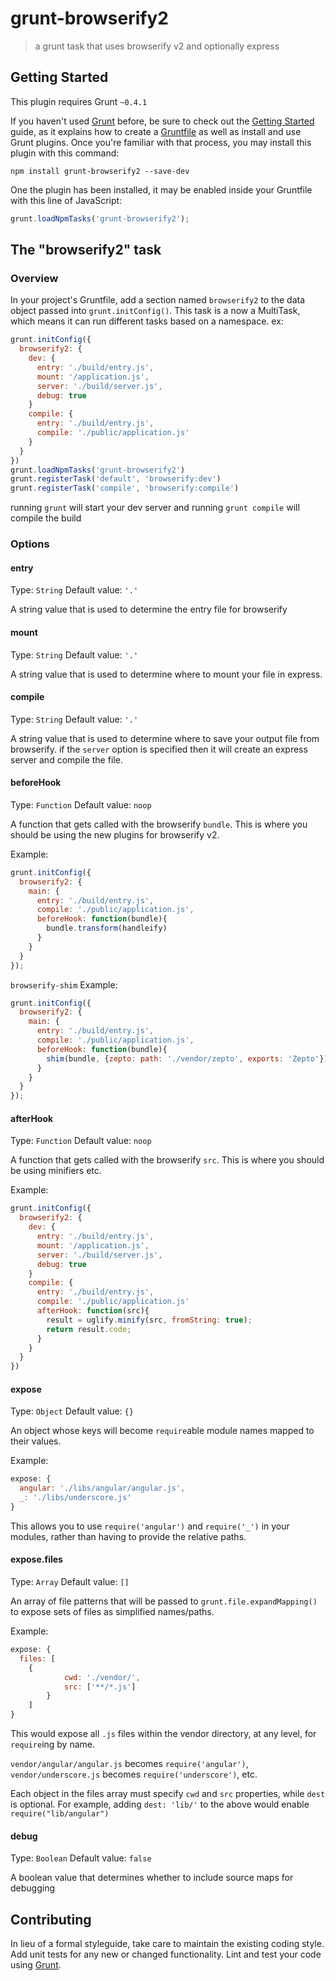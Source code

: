 # grunt-browserify2

> a grunt task that uses browserify v2 and optionally express

## Getting Started
This plugin requires Grunt `~0.4.1`

If you haven't used [Grunt](http://gruntjs.com/) before, be sure to check out the [Getting Started](http://gruntjs.com/getting-started) guide, as it explains how to create a [Gruntfile](http://gruntjs.com/sample-gruntfile) as well as install and use Grunt plugins. Once you're familiar with that process, you may install this plugin with this command:

```shell
npm install grunt-browserify2 --save-dev
```

One the plugin has been installed, it may be enabled inside your Gruntfile with this line of JavaScript:

```js
grunt.loadNpmTasks('grunt-browserify2');
```

## The "browserify2" task

### Overview
In your project's Gruntfile, add a section named `browserify2` to the data object passed into `grunt.initConfig()`.
This task is a now a MultiTask, which means it can run different tasks based on a namespace. ex:

```js
grunt.initConfig({
  browserify2: {
    dev: {
      entry: './build/entry.js',
      mount: '/application.js',
      server: './build/server.js',
      debug: true
    }
    compile: {
      entry: './build/entry.js',
      compile: './public/application.js'
    }
  }
})
grunt.loadNpmTasks('grunt-browserify2')
grunt.registerTask('default', 'browserify:dev')
grunt.registerTask('compile', 'browserify:compile')
```
running `grunt` will start your dev server and running `grunt compile`
will compile the build

### Options

#### entry
Type: `String`
Default value: `'.'`

A string value that is used to determine the entry file for browserify

#### mount
Type: `String`
Default value: `'.'`

A string value that is used to determine where to mount your file in express.

#### compile
Type: `String`
Default value: `'.'`

A string value that is used to determine where to save your output file
from browserify. if the `server` option is specified then it will create an
express server and compile the file.

#### beforeHook
Type: `Function`
Default value: `noop`

A function that gets called with the browserify `bundle`. This is where
you should be using the new plugins for browserify v2.

Example:
```js
grunt.initConfig({
  browserify2: {
    main: {
      entry: './build/entry.js',
      compile: './public/application.js',
      beforeHook: function(bundle){
        bundle.transform(handleify)
      }
    }
  }
});

```

`browserify-shim` Example:
```js
grunt.initConfig({
  browserify2: {
    main: {
      entry: './build/entry.js',
      compile: './public/application.js',
      beforeHook: function(bundle){
        shim(bundle, {zepto: path: './vendor/zepto', exports: 'Zepto'});
      }
    }
  }
});
```

#### afterHook
Type: `Function`
Default value: `noop`

A function that gets called with the browserify `src`. This is where
you should be using minifiers etc.

Example:
```js
grunt.initConfig({
  browserify2: {
    dev: {
      entry: './build/entry.js',
      mount: '/application.js',
      server: './build/server.js',
      debug: true
    }
    compile: {
      entry: './build/entry.js',
      compile: './public/application.js'
      afterHook: function(src){
        result = uglify.minify(src, fromString: true);
        return result.code;
      }
    }
  }
})
```

#### expose
Type: `Object`
Default value: `{}`

An object whose keys will become `require`able module names mapped to their values.

Example:
```js
expose: {
  angular: './libs/angular/angular.js',
  _: './libs/underscore.js'
}
```

This allows you to use `require('angular')` and `require('_')` in your modules, rather than having to 
provide the relative paths.

#### expose.files
Type: `Array`
Default value: `[]`

An array of file patterns that will be passed to `grunt.file.expandMapping()` to expose sets of files
as simplified names/paths.

Example:
```js
expose: {
  files: [
  	{
			cwd: './vendor/',
			src: ['**/*.js']
		}
	]
}
```

This would expose all `.js` files within the vendor directory, at any level, for `require`ing by name.

```vendor/angular/angular.js``` becomes ```require('angular')```,
```vendor/underscore.js``` becomes ```require('underscore')```, 
etc.

Each object in the files array must specify `cwd` and `src` properties, while `dest` is optional.
For example, adding ```dest: 'lib/'``` to the above would enable ```require("lib/angular")```

#### debug
Type: `Boolean`
Default value: `false`

A boolean value that determines whether to include source maps for debugging


## Contributing
In lieu of a formal styleguide, take care to maintain the existing coding style. Add unit tests for any new or changed functionality. Lint and test your code using [Grunt](http://gruntjs.com/).
